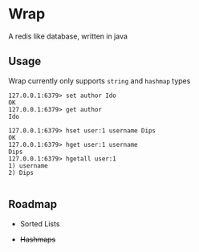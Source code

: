 
# Wrap
A redis like database, written in java




## Usage

Wrap currently only supports `string` and `hashmap` types
```
127.0.0.1:6379> set author Ido
OK 
127.0.0.1:6379> get author
Ido

127.0.0.1:6379> hset user:1 username Dips
OK
127.0.0.1:6379> hget user:1 username
Dips
127.0.0.1:6379> hgetall user:1
1) username
2) Dips
                                                                                                                                                                                                                                                               
```


## Roadmap

- Sorted Lists

- ~~Hashmaps~~


